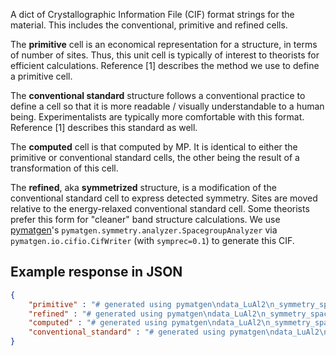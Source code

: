 A dict of Crystallographic Information File (CIF) format strings for the material. This includes the conventional, primitive and refined cells.

The **primitive** cell is an economical representation for a structure, in
terms of number of sites. Thus, this unit cell is typically of interest to
theorists for efficient calculations. Reference [1] describes the method we use
to define a primitive cell.

The **conventional standard** structure follows a conventional practice to
define a cell so that it is more readable / visually understandable to a human
being. Experimentalists are typically more comfortable with this
format. Reference [1] describes this standard as well.

The **computed** cell is that computed by MP. It is identical to either the
primitive or conventional standard cells, the other being the result of a
transformation of this cell.

The **refined**, aka **symmetrized** structure, is a modification of the
conventional standard cell to express detected symmetry. Sites are moved
relative to the energy-relaxed conventional standard cell. Some theorists
prefer this form for "cleaner" band structure calculations. We use
[pymatgen](http://http://pymatgen.org/)'s
`pymatgen.symmetry.analyzer.SpacegroupAnalyzer` via
`pymatgen.io.cifio.CifWriter` (with `symprec=0.1`) to generate this CIF.

## Example response in JSON

```json
{
    "primitive" : "# generated using pymatgen\ndata_LuAl2\n_symmetry_space_group_name_H-M   'P 1'\n_cell_length_a   5.48873905\n_cell_length_b   5.48873905\n_cell_length_c   5.48873905\n_cell_angle_alpha   60.00000000\n_cell_angle_beta   60.00000000\n_cell_angle_gamma   60.00000000\n_symmetry_Int_Tables_number   1\n_chemical_formula_structural   LuAl2\n_chemical_formula_sum   'Lu2 Al4'\n_cell_volume   116.923754737\n_cell_formula_units_Z   2\nloop_\n _symmetry_equiv_pos_site_id\n _symmetry_equiv_pos_as_xyz\n  1  'x, y, z'\nloop_\n _atom_site_type_symbol\n _atom_site_label\n _atom_site_symmetry_multiplicity\n _atom_site_fract_x\n _atom_site_fract_y\n _atom_site_fract_z\n _atom_site_occupancy\n  Lu  Lu1  1  0.250000  0.250000  0.250000  1\n  Lu  Lu2  1  0.000000  0.000000  0.000000  1\n  Al  Al3  1  0.125000  0.625000  0.625000  1\n  Al  Al4  1  0.625000  0.625000  0.625000  1\n  Al  Al5  1  0.625000  0.125000  0.625000  1\n  Al  Al6  1  0.625000  0.625000  0.125000  1\n",
    "refined" : "# generated using pymatgen\ndata_LuAl2\n_symmetry_space_group_name_H-M   'P 1'\n_cell_length_a   7.76224920\n_cell_length_b   7.76224920\n_cell_length_c   7.76224920\n_cell_angle_alpha   90.00000000\n_cell_angle_beta   90.00000000\n_cell_angle_gamma   90.00000000\n_symmetry_Int_Tables_number   1\n_chemical_formula_structural   LuAl2\n_chemical_formula_sum   'Lu8 Al16'\n_cell_volume   467.69501895\n_cell_formula_units_Z   8\nloop_\n _symmetry_equiv_pos_site_id\n _symmetry_equiv_pos_as_xyz\n  1  'x, y, z'\nloop_\n _atom_site_type_symbol\n _atom_site_label\n _atom_site_symmetry_multiplicity\n _atom_site_fract_x\n _atom_site_fract_y\n _atom_site_fract_z\n _atom_site_occupancy\n  Lu  Lu1  1  0.250000  0.750000  0.750000  1\n  Lu  Lu2  1  0.000000  0.000000  0.000000  1\n  Lu  Lu3  1  0.250000  0.250000  0.250000  1\n  Lu  Lu4  1  0.000000  0.500000  0.500000  1\n  Lu  Lu5  1  0.750000  0.750000  0.250000  1\n  Lu  Lu6  1  0.500000  0.000000  0.500000  1\n  Lu  Lu7  1  0.750000  0.250000  0.750000  1\n  Lu  Lu8  1  0.500000  0.500000  0.000000  1\n  Al  Al9  1  0.625000  0.875000  0.875000  1\n  Al  Al10  1  0.625000  0.625000  0.625000  1\n  Al  Al11  1  0.375000  0.125000  0.875000  1\n  Al  Al12  1  0.375000  0.875000  0.125000  1\n  Al  Al13  1  0.625000  0.375000  0.375000  1\n  Al  Al14  1  0.625000  0.125000  0.125000  1\n  Al  Al15  1  0.375000  0.625000  0.375000  1\n  Al  Al16  1  0.375000  0.375000  0.625000  1\n  Al  Al17  1  0.125000  0.875000  0.375000  1\n  Al  Al18  1  0.125000  0.625000  0.125000  1\n  Al  Al19  1  0.875000  0.125000  0.375000  1\n  Al  Al20  1  0.875000  0.875000  0.625000  1\n  Al  Al21  1  0.125000  0.375000  0.875000  1\n  Al  Al22  1  0.125000  0.125000  0.625000  1\n  Al  Al23  1  0.875000  0.625000  0.875000  1\n  Al  Al24  1  0.875000  0.375000  0.125000  1\n",
    "computed" : "# generated using pymatgen\ndata_LuAl2\n_symmetry_space_group_name_H-M   'P 1'\n_cell_length_a   5.48873905\n_cell_length_b   5.48873905\n_cell_length_c   5.48873905\n_cell_angle_alpha   60.00000005\n_cell_angle_beta   60.00000003\n_cell_angle_gamma   60.00000007\n_symmetry_Int_Tables_number   1\n_chemical_formula_structural   LuAl2\n_chemical_formula_sum   'Lu2 Al4'\n_cell_volume   116.923754737\n_cell_formula_units_Z   2\nloop_\n _symmetry_equiv_pos_site_id\n _symmetry_equiv_pos_as_xyz\n  1  'x, y, z'\nloop_\n _atom_site_type_symbol\n _atom_site_label\n _atom_site_symmetry_multiplicity\n _atom_site_fract_x\n _atom_site_fract_y\n _atom_site_fract_z\n _atom_site_occupancy\n  Al  Al1  1  0.500000  0.500000  0.500000  1\n  Al  Al2  1  0.500000  0.500000  0.000000  1\n  Al  Al3  1  0.000000  0.500000  0.500000  1\n  Al  Al4  1  0.500000  0.000000  0.500000  1\n  Lu  Lu5  1  0.875000  0.875000  0.875000  1\n  Lu  Lu6  1  0.125000  0.125000  0.125000  1\n",
    "conventional_standard" : "# generated using pymatgen\ndata_LuAl2\n_symmetry_space_group_name_H-M   'P 1'\n_cell_length_a   7.76224920\n_cell_length_b   7.76224920\n_cell_length_c   7.76224920\n_cell_angle_alpha   90.00000000\n_cell_angle_beta   90.00000000\n_cell_angle_gamma   90.00000000\n_symmetry_Int_Tables_number   1\n_chemical_formula_structural   LuAl2\n_chemical_formula_sum   'Lu8 Al16'\n_cell_volume   467.69501895\n_cell_formula_units_Z   8\nloop_\n _symmetry_equiv_pos_site_id\n _symmetry_equiv_pos_as_xyz\n  1  'x, y, z'\nloop_\n _atom_site_type_symbol\n _atom_site_label\n _atom_site_symmetry_multiplicity\n _atom_site_fract_x\n _atom_site_fract_y\n _atom_site_fract_z\n _atom_site_occupancy\n  Lu  Lu1  1  0.250000  0.750000  0.750000  1\n  Lu  Lu2  1  0.000000  0.000000  0.000000  1\n  Lu  Lu3  1  0.250000  0.250000  0.250000  1\n  Lu  Lu4  1  0.000000  0.500000  0.500000  1\n  Lu  Lu5  1  0.750000  0.750000  0.250000  1\n  Lu  Lu6  1  0.500000  0.000000  0.500000  1\n  Lu  Lu7  1  0.750000  0.250000  0.750000  1\n  Lu  Lu8  1  0.500000  0.500000  0.000000  1\n  Al  Al9  1  0.625000  0.875000  0.875000  1\n  Al  Al10  1  0.625000  0.625000  0.625000  1\n  Al  Al11  1  0.375000  0.125000  0.875000  1\n  Al  Al12  1  0.375000  0.875000  0.125000  1\n  Al  Al13  1  0.625000  0.375000  0.375000  1\n  Al  Al14  1  0.625000  0.125000  0.125000  1\n  Al  Al15  1  0.375000  0.625000  0.375000  1\n  Al  Al16  1  0.375000  0.375000  0.625000  1\n  Al  Al17  1  0.125000  0.875000  0.375000  1\n  Al  Al18  1  0.125000  0.625000  0.125000  1\n  Al  Al19  1  0.875000  0.125000  0.375000  1\n  Al  Al20  1  0.875000  0.875000  0.625000  1\n  Al  Al21  1  0.125000  0.375000  0.875000  1\n  Al  Al22  1  0.125000  0.125000  0.625000  1\n  Al  Al23  1  0.875000  0.625000  0.875000  1\n  Al  Al24  1  0.875000  0.375000  0.125000  1\n"
}
```

